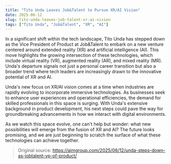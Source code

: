 ```yaml
---
title: "Tito Unda Leaves Job&Talent to Pursue XR/AI Vision"
date: 2025-06-12
slug: tito-unda-leaves-job-talent-xr-ai-vision
tags: ["Tito Unda", "Job&Talent", "XR", "AI"]
---
```


In a significant shift within the tech landscape, Tito Unda has stepped down as the Vice President of Product at Job&Talent to embark on a new venture centered around extended reality (XR) and artificial intelligence (AI). This move highlights the growing intersection of these technologies, which include virtual reality (VR), augmented reality (AR), and mixed reality (MR). Unda's departure signals not just a personal career transition but also a broader trend where tech leaders are increasingly drawn to the innovative potential of XR and AI.

Unda's new focus on XR/AI vision comes at a time when industries are rapidly evolving to incorporate immersive technologies. As businesses seek to enhance user experiences and operational efficiencies, the demand for skilled professionals in this space is surging. With Unda's extensive background in product development, his next steps could pave the way for groundbreaking advancements in how we interact with digital environments.

As we watch this space evolve, one can't help but wonder: what new possibilities will emerge from the fusion of XR and AI? The future looks promising, and we are just beginning to scratch the surface of what these technologies can achieve together.

> Original source: https://aimgroup.com/2025/06/12/unda-steps-down-as-jobtalent-vp-of-product/